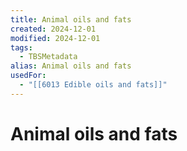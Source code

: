 ```yaml
---
title: Animal oils and fats
created: 2024-12-01
modified: 2024-12-01
tags:
  - TBSMetadata
alias: Animal oils and fats
usedFor:
  - "[[6013 Edible oils and fats]]"
---
```

# Animal oils and fats
